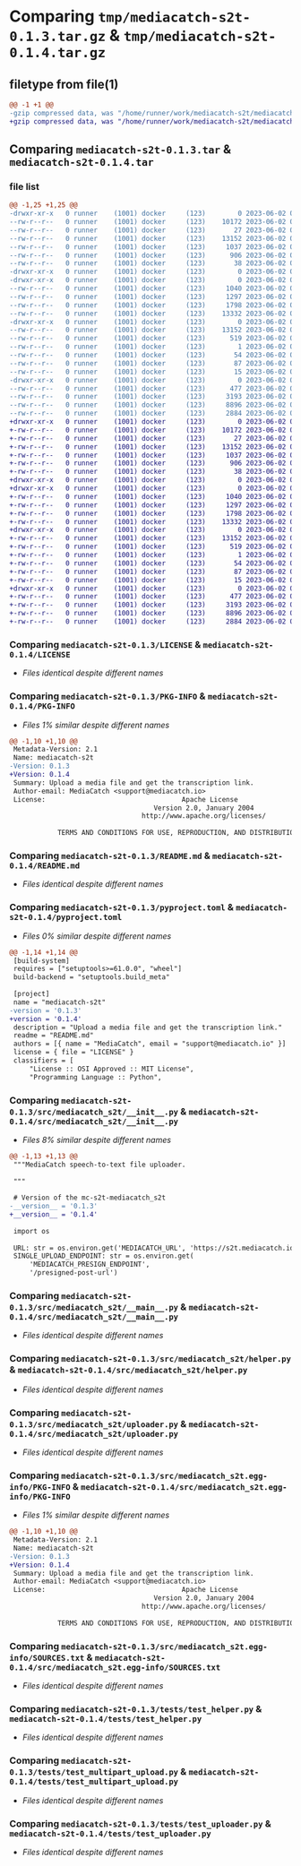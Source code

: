 # Comparing `tmp/mediacatch-s2t-0.1.3.tar.gz` & `tmp/mediacatch-s2t-0.1.4.tar.gz`

## filetype from file(1)

```diff
@@ -1 +1 @@
-gzip compressed data, was "/home/runner/work/mediacatch-s2t/mediacatch-s2t/dist/.tmp-ue5_1kdb/mediacatch-s2t-0.1.3.tar", last modified: Fri Jun  2 09:03:17 2023, max compression
+gzip compressed data, was "/home/runner/work/mediacatch-s2t/mediacatch-s2t/dist/.tmp-zyrv6pil/mediacatch-s2t-0.1.4.tar", last modified: Fri Jun  2 09:10:48 2023, max compression
```

## Comparing `mediacatch-s2t-0.1.3.tar` & `mediacatch-s2t-0.1.4.tar`

### file list

```diff
@@ -1,25 +1,25 @@
-drwxr-xr-x   0 runner    (1001) docker     (123)        0 2023-06-02 09:03:17.000000 mediacatch-s2t-0.1.3/
--rw-r--r--   0 runner    (1001) docker     (123)    10172 2023-06-02 09:02:54.000000 mediacatch-s2t-0.1.3/LICENSE
--rw-r--r--   0 runner    (1001) docker     (123)       27 2023-06-02 09:02:54.000000 mediacatch-s2t-0.1.3/MANIFEST.in
--rw-r--r--   0 runner    (1001) docker     (123)    13152 2023-06-02 09:03:17.000000 mediacatch-s2t-0.1.3/PKG-INFO
--rw-r--r--   0 runner    (1001) docker     (123)     1037 2023-06-02 09:02:54.000000 mediacatch-s2t-0.1.3/README.md
--rw-r--r--   0 runner    (1001) docker     (123)      906 2023-06-02 09:02:54.000000 mediacatch-s2t-0.1.3/pyproject.toml
--rw-r--r--   0 runner    (1001) docker     (123)       38 2023-06-02 09:03:17.000000 mediacatch-s2t-0.1.3/setup.cfg
-drwxr-xr-x   0 runner    (1001) docker     (123)        0 2023-06-02 09:03:17.000000 mediacatch-s2t-0.1.3/src/
-drwxr-xr-x   0 runner    (1001) docker     (123)        0 2023-06-02 09:03:17.000000 mediacatch-s2t-0.1.3/src/mediacatch_s2t/
--rw-r--r--   0 runner    (1001) docker     (123)     1040 2023-06-02 09:02:54.000000 mediacatch-s2t-0.1.3/src/mediacatch_s2t/__init__.py
--rw-r--r--   0 runner    (1001) docker     (123)     1297 2023-06-02 09:02:54.000000 mediacatch-s2t-0.1.3/src/mediacatch_s2t/__main__.py
--rw-r--r--   0 runner    (1001) docker     (123)     1798 2023-06-02 09:02:54.000000 mediacatch-s2t-0.1.3/src/mediacatch_s2t/helper.py
--rw-r--r--   0 runner    (1001) docker     (123)    13332 2023-06-02 09:02:54.000000 mediacatch-s2t-0.1.3/src/mediacatch_s2t/uploader.py
-drwxr-xr-x   0 runner    (1001) docker     (123)        0 2023-06-02 09:03:17.000000 mediacatch-s2t-0.1.3/src/mediacatch_s2t.egg-info/
--rw-r--r--   0 runner    (1001) docker     (123)    13152 2023-06-02 09:03:17.000000 mediacatch-s2t-0.1.3/src/mediacatch_s2t.egg-info/PKG-INFO
--rw-r--r--   0 runner    (1001) docker     (123)      519 2023-06-02 09:03:17.000000 mediacatch-s2t-0.1.3/src/mediacatch_s2t.egg-info/SOURCES.txt
--rw-r--r--   0 runner    (1001) docker     (123)        1 2023-06-02 09:03:17.000000 mediacatch-s2t-0.1.3/src/mediacatch_s2t.egg-info/dependency_links.txt
--rw-r--r--   0 runner    (1001) docker     (123)       54 2023-06-02 09:03:17.000000 mediacatch-s2t-0.1.3/src/mediacatch_s2t.egg-info/entry_points.txt
--rw-r--r--   0 runner    (1001) docker     (123)       87 2023-06-02 09:03:17.000000 mediacatch-s2t-0.1.3/src/mediacatch_s2t.egg-info/requires.txt
--rw-r--r--   0 runner    (1001) docker     (123)       15 2023-06-02 09:03:17.000000 mediacatch-s2t-0.1.3/src/mediacatch_s2t.egg-info/top_level.txt
-drwxr-xr-x   0 runner    (1001) docker     (123)        0 2023-06-02 09:03:17.000000 mediacatch-s2t-0.1.3/tests/
--rw-r--r--   0 runner    (1001) docker     (123)      477 2023-06-02 09:02:54.000000 mediacatch-s2t-0.1.3/tests/test_exception.py
--rw-r--r--   0 runner    (1001) docker     (123)     3193 2023-06-02 09:02:54.000000 mediacatch-s2t-0.1.3/tests/test_helper.py
--rw-r--r--   0 runner    (1001) docker     (123)     8896 2023-06-02 09:02:54.000000 mediacatch-s2t-0.1.3/tests/test_multipart_upload.py
--rw-r--r--   0 runner    (1001) docker     (123)     2884 2023-06-02 09:02:54.000000 mediacatch-s2t-0.1.3/tests/test_uploader.py
+drwxr-xr-x   0 runner    (1001) docker     (123)        0 2023-06-02 09:10:48.000000 mediacatch-s2t-0.1.4/
+-rw-r--r--   0 runner    (1001) docker     (123)    10172 2023-06-02 09:10:29.000000 mediacatch-s2t-0.1.4/LICENSE
+-rw-r--r--   0 runner    (1001) docker     (123)       27 2023-06-02 09:10:29.000000 mediacatch-s2t-0.1.4/MANIFEST.in
+-rw-r--r--   0 runner    (1001) docker     (123)    13152 2023-06-02 09:10:48.000000 mediacatch-s2t-0.1.4/PKG-INFO
+-rw-r--r--   0 runner    (1001) docker     (123)     1037 2023-06-02 09:10:29.000000 mediacatch-s2t-0.1.4/README.md
+-rw-r--r--   0 runner    (1001) docker     (123)      906 2023-06-02 09:10:29.000000 mediacatch-s2t-0.1.4/pyproject.toml
+-rw-r--r--   0 runner    (1001) docker     (123)       38 2023-06-02 09:10:48.000000 mediacatch-s2t-0.1.4/setup.cfg
+drwxr-xr-x   0 runner    (1001) docker     (123)        0 2023-06-02 09:10:48.000000 mediacatch-s2t-0.1.4/src/
+drwxr-xr-x   0 runner    (1001) docker     (123)        0 2023-06-02 09:10:48.000000 mediacatch-s2t-0.1.4/src/mediacatch_s2t/
+-rw-r--r--   0 runner    (1001) docker     (123)     1040 2023-06-02 09:10:29.000000 mediacatch-s2t-0.1.4/src/mediacatch_s2t/__init__.py
+-rw-r--r--   0 runner    (1001) docker     (123)     1297 2023-06-02 09:10:29.000000 mediacatch-s2t-0.1.4/src/mediacatch_s2t/__main__.py
+-rw-r--r--   0 runner    (1001) docker     (123)     1798 2023-06-02 09:10:29.000000 mediacatch-s2t-0.1.4/src/mediacatch_s2t/helper.py
+-rw-r--r--   0 runner    (1001) docker     (123)    13332 2023-06-02 09:10:29.000000 mediacatch-s2t-0.1.4/src/mediacatch_s2t/uploader.py
+drwxr-xr-x   0 runner    (1001) docker     (123)        0 2023-06-02 09:10:48.000000 mediacatch-s2t-0.1.4/src/mediacatch_s2t.egg-info/
+-rw-r--r--   0 runner    (1001) docker     (123)    13152 2023-06-02 09:10:48.000000 mediacatch-s2t-0.1.4/src/mediacatch_s2t.egg-info/PKG-INFO
+-rw-r--r--   0 runner    (1001) docker     (123)      519 2023-06-02 09:10:48.000000 mediacatch-s2t-0.1.4/src/mediacatch_s2t.egg-info/SOURCES.txt
+-rw-r--r--   0 runner    (1001) docker     (123)        1 2023-06-02 09:10:48.000000 mediacatch-s2t-0.1.4/src/mediacatch_s2t.egg-info/dependency_links.txt
+-rw-r--r--   0 runner    (1001) docker     (123)       54 2023-06-02 09:10:48.000000 mediacatch-s2t-0.1.4/src/mediacatch_s2t.egg-info/entry_points.txt
+-rw-r--r--   0 runner    (1001) docker     (123)       87 2023-06-02 09:10:48.000000 mediacatch-s2t-0.1.4/src/mediacatch_s2t.egg-info/requires.txt
+-rw-r--r--   0 runner    (1001) docker     (123)       15 2023-06-02 09:10:48.000000 mediacatch-s2t-0.1.4/src/mediacatch_s2t.egg-info/top_level.txt
+drwxr-xr-x   0 runner    (1001) docker     (123)        0 2023-06-02 09:10:48.000000 mediacatch-s2t-0.1.4/tests/
+-rw-r--r--   0 runner    (1001) docker     (123)      477 2023-06-02 09:10:29.000000 mediacatch-s2t-0.1.4/tests/test_exception.py
+-rw-r--r--   0 runner    (1001) docker     (123)     3193 2023-06-02 09:10:29.000000 mediacatch-s2t-0.1.4/tests/test_helper.py
+-rw-r--r--   0 runner    (1001) docker     (123)     8896 2023-06-02 09:10:29.000000 mediacatch-s2t-0.1.4/tests/test_multipart_upload.py
+-rw-r--r--   0 runner    (1001) docker     (123)     2884 2023-06-02 09:10:29.000000 mediacatch-s2t-0.1.4/tests/test_uploader.py
```

### Comparing `mediacatch-s2t-0.1.3/LICENSE` & `mediacatch-s2t-0.1.4/LICENSE`

 * *Files identical despite different names*

### Comparing `mediacatch-s2t-0.1.3/PKG-INFO` & `mediacatch-s2t-0.1.4/PKG-INFO`

 * *Files 1% similar despite different names*

```diff
@@ -1,10 +1,10 @@
 Metadata-Version: 2.1
 Name: mediacatch-s2t
-Version: 0.1.3
+Version: 0.1.4
 Summary: Upload a media file and get the transcription link.
 Author-email: MediaCatch <support@mediacatch.io>
 License:                                  Apache License
                                    Version 2.0, January 2004
                                 http://www.apache.org/licenses/
         
            TERMS AND CONDITIONS FOR USE, REPRODUCTION, AND DISTRIBUTION
```

### Comparing `mediacatch-s2t-0.1.3/README.md` & `mediacatch-s2t-0.1.4/README.md`

 * *Files identical despite different names*

### Comparing `mediacatch-s2t-0.1.3/pyproject.toml` & `mediacatch-s2t-0.1.4/pyproject.toml`

 * *Files 0% similar despite different names*

```diff
@@ -1,14 +1,14 @@
 [build-system]
 requires = ["setuptools>=61.0.0", "wheel"]
 build-backend = "setuptools.build_meta"
 
 [project]
 name = "mediacatch-s2t"
-version = '0.1.3'
+version = '0.1.4'
 description = "Upload a media file and get the transcription link."
 readme = "README.md"
 authors = [{ name = "MediaCatch", email = "support@mediacatch.io" }]
 license = { file = "LICENSE" }
 classifiers = [
     "License :: OSI Approved :: MIT License",
     "Programming Language :: Python",
```

### Comparing `mediacatch-s2t-0.1.3/src/mediacatch_s2t/__init__.py` & `mediacatch-s2t-0.1.4/src/mediacatch_s2t/__init__.py`

 * *Files 8% similar despite different names*

```diff
@@ -1,13 +1,13 @@
 """MediaCatch speech-to-text file uploader.
 
 """
 
 # Version of the mc-s2t-mediacatch_s2t
-__version__ = '0.1.3'
+__version__ = '0.1.4'
 
 import os
 
 URL: str = os.environ.get('MEDIACATCH_URL', 'https://s2t.mediacatch.io')
 SINGLE_UPLOAD_ENDPOINT: str = os.environ.get(
     'MEDIACATCH_PRESIGN_ENDPOINT',
     '/presigned-post-url')
```

### Comparing `mediacatch-s2t-0.1.3/src/mediacatch_s2t/__main__.py` & `mediacatch-s2t-0.1.4/src/mediacatch_s2t/__main__.py`

 * *Files identical despite different names*

### Comparing `mediacatch-s2t-0.1.3/src/mediacatch_s2t/helper.py` & `mediacatch-s2t-0.1.4/src/mediacatch_s2t/helper.py`

 * *Files identical despite different names*

### Comparing `mediacatch-s2t-0.1.3/src/mediacatch_s2t/uploader.py` & `mediacatch-s2t-0.1.4/src/mediacatch_s2t/uploader.py`

 * *Files identical despite different names*

### Comparing `mediacatch-s2t-0.1.3/src/mediacatch_s2t.egg-info/PKG-INFO` & `mediacatch-s2t-0.1.4/src/mediacatch_s2t.egg-info/PKG-INFO`

 * *Files 1% similar despite different names*

```diff
@@ -1,10 +1,10 @@
 Metadata-Version: 2.1
 Name: mediacatch-s2t
-Version: 0.1.3
+Version: 0.1.4
 Summary: Upload a media file and get the transcription link.
 Author-email: MediaCatch <support@mediacatch.io>
 License:                                  Apache License
                                    Version 2.0, January 2004
                                 http://www.apache.org/licenses/
         
            TERMS AND CONDITIONS FOR USE, REPRODUCTION, AND DISTRIBUTION
```

### Comparing `mediacatch-s2t-0.1.3/src/mediacatch_s2t.egg-info/SOURCES.txt` & `mediacatch-s2t-0.1.4/src/mediacatch_s2t.egg-info/SOURCES.txt`

 * *Files identical despite different names*

### Comparing `mediacatch-s2t-0.1.3/tests/test_helper.py` & `mediacatch-s2t-0.1.4/tests/test_helper.py`

 * *Files identical despite different names*

### Comparing `mediacatch-s2t-0.1.3/tests/test_multipart_upload.py` & `mediacatch-s2t-0.1.4/tests/test_multipart_upload.py`

 * *Files identical despite different names*

### Comparing `mediacatch-s2t-0.1.3/tests/test_uploader.py` & `mediacatch-s2t-0.1.4/tests/test_uploader.py`

 * *Files identical despite different names*

